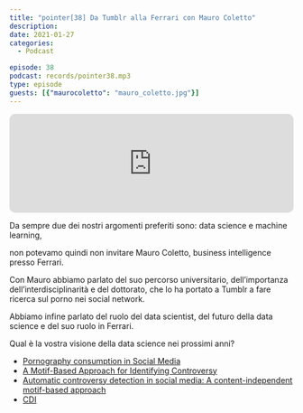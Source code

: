 ```yaml
---
title: "pointer[38] Da Tumblr alla Ferrari con Mauro Coletto"
description:
date: 2021-01-27
categories:
  - Podcast

episode: 38
podcast: records/pointer38.mp3
type: episode
guests: [{"maurocoletto": "mauro_coletto.jpg"}]
---
```


<!-- wp:html -->
<iframe src="https://embed.podcasts.apple.com/us/podcast/pointer-38-da-tumblr-alla-ferrari-con-mauro-coletto/id1465505870?i=1000506769598&amp;itsct=podcast_box&amp;itscg=30200&amp;theme=dark" sandbox="allow-forms allow-popups allow-same-origin allow-scripts allow-top-navigation-by-user-activation" allow="autoplay *; encrypted-media *;" style="width: 100%; max-width: 660px; overflow: hidden; border-top-left-radius: 10px; border-top-right-radius: 10px; border-bottom-right-radius: 10px; border-bottom-left-radius: 10px; background-color: transparent; background-position: initial initial; background-repeat: initial initial;" height="175px" frameborder="0"></iframe>
<!-- /wp:html -->

<!-- wp:paragraph -->
<p>Da sempre due dei nostri argomenti preferiti sono: data science e machine learning,&nbsp;</p>
<!-- /wp:paragraph -->

<!-- wp:paragraph -->
<p>non potevamo quindi non invitare Mauro Coletto, business intelligence presso Ferrari.</p>
<!-- /wp:paragraph -->

<!-- wp:paragraph -->
<p>Con Mauro abbiamo parlato del suo percorso universitario, dell’importanza dell’interdisciplinarità e del dottorato, che lo ha portato a Tumblr a fare ricerca sul porno nei social network.</p>
<!-- /wp:paragraph -->

<!-- wp:paragraph -->
<p>Abbiamo infine parlato del ruolo del data scientist, del futuro della data science e del suo ruolo in Ferrari.</p>
<!-- /wp:paragraph -->

<!-- wp:paragraph -->
<p>Qual è la vostra visione della data science nei prossimi anni?</p>
<!-- /wp:paragraph -->

<!-- wp:list -->
<ul><li><a href="https://arxiv.org/abs/1612.08157">Pornography consumption in Social Media</a></li><li><a href="https://ojs.aaai.org/index.php/ICWSM/article/view/14949">A Motif-Based Approach for Identifying Controversy</a></li><li><a href="https://www.semanticscholar.org/paper/Automatic-controversy-detection-in-social-media%3A-A-Coletto-Garimella/7d3586850ab8059eb75437996bbe23b6ff60b356">Automatic controversy detection in social media: A content-independent motif-based approach</a></li><li><a href="https://cdi.eu/it/">CDI</a></li></ul>
<!-- /wp:list -->